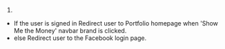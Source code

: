 1. 
- If the user is signed in
  Redirect user to Portfolio homepage when 'Show Me the Money' navbar brand is clicked.
- else 
  Redirect user to the Facebook login page. 

